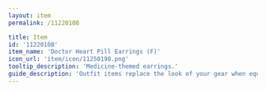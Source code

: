 ```yaml
---
layout: item
permalink: /11220108

title: Item
id: '11220108'
item_name: 'Doctor Heart Pill Earrings (F)'
icon_url: 'item/icon/11250198.png'
tooltip_description: 'Medicine-themed earrings.'
guide_description: 'Outfit items replace the look of your gear when equipped.'
---
```

